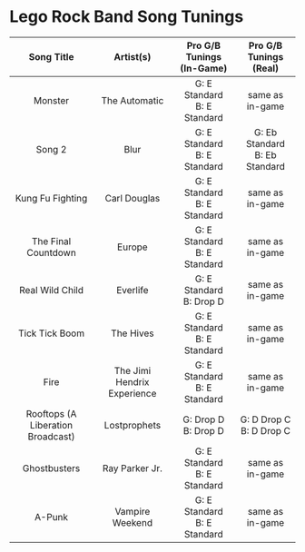 # Lego Rock Band Song Tunings

| Song Title | Artist(s) | Pro G/B Tunings (In-Game) | Pro G/B Tunings (Real) |
| :--------: | :-------: | :---------------: | :------------: |
| Monster | The Automatic | G: E Standard<br>B: E Standard | same as in-game |
| Song 2 | Blur | G: E Standard<br>B: E Standard | G: Eb Standard<br>B: Eb Standard |
| Kung Fu Fighting | Carl Douglas | G: E Standard<br>B: E Standard | same as in-game |
| The Final Countdown | Europe | G: E Standard<br>B: E Standard | same as in-game |
| Real Wild Child | Everlife | G: E Standard<br>B: Drop D | same as in-game |
| Tick Tick Boom | The Hives | G: E Standard<br>B: E Standard | same as in-game |
| Fire | The Jimi Hendrix Experience | G: E Standard<br>B: E Standard | same as in-game |
| Rooftops (A Liberation Broadcast) | Lostprophets | G: Drop D<br>B: Drop D | G: D Drop C<br>B: D Drop C |
| Ghostbusters | Ray Parker Jr. | G: E Standard<br>B: E Standard | same as in-game |
| A-Punk | Vampire Weekend | G: E Standard<br>B: E Standard | same as in-game |